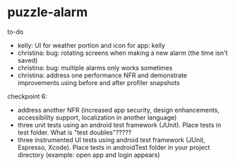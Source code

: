 # puzzle-alarm
to-do
- kelly: UI for weather portion and icon for app: kelly
- christina: bug: rotating screens when making a new alarm (the time isn't saved)
- christina: bug: multiple alarms only works sometimes
- christina: address one performance NFR and demonstrate improvements using before and after profiler snapshots

checkpoint 6:
- address another NFR (increased app security, design enhancements, accessibility support, localization in another language)
- three unit tests using an android test framework (JUnit). Place tests in test folder. What is "test doubles"?????
- three instrumented UI tests using android test framework (JUnit, Espresso, Xcode). Place tests in androidTest folder in your project directory (example: open app and login appears)

